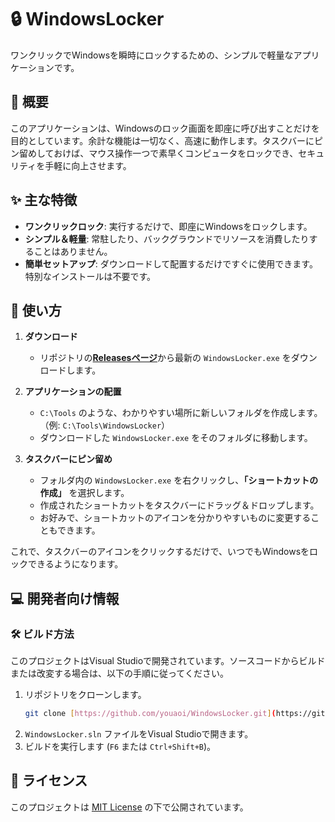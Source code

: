 # 🔒 WindowsLocker

ワンクリックでWindowsを瞬時にロックするための、シンプルで軽量なアプリケーションです。

## 📝 概要

このアプリケーションは、Windowsのロック画面を即座に呼び出すことだけを目的としています。余計な機能は一切なく、高速に動作します。タスクバーにピン留めしておけば、マウス操作一つで素早くコンピュータをロックでき、セキュリティを手軽に向上させます。

## ✨ 主な特徴

* **ワンクリックロック**: 実行するだけで、即座にWindowsをロックします。
* **シンプル＆軽量**: 常駐したり、バックグラウンドでリソースを消費したりすることはありません。
* **簡単セットアップ**: ダウンロードして配置するだけですぐに使用できます。特別なインストールは不要です。

## 🚀 使い方

1.  **ダウンロード**
    * リポジトリの[**Releasesページ**](https://github.com/youaoi/WindowsLocker/releases)から最新の `WindowsLocker.exe` をダウンロードします。

2.  **アプリケーションの配置**
    * `C:\Tools` のような、わかりやすい場所に新しいフォルダを作成します。（例: `C:\Tools\WindowsLocker`）
    * ダウンロードした `WindowsLocker.exe` をそのフォルダに移動します。

3.  **タスクバーにピン留め**
    * フォルダ内の `WindowsLocker.exe` を右クリックし、**「ショートカットの作成」** を選択します。
    * 作成されたショートカットをタスクバーにドラッグ＆ドロップします。
    * お好みで、ショートカットのアイコンを分かりやすいものに変更することもできます。

これで、タスクバーのアイコンをクリックするだけで、いつでもWindowsをロックできるようになります。

## 💻 開発者向け情報

### 🛠️ ビルド方法

このプロジェクトはVisual Studioで開発されています。ソースコードからビルドまたは改変する場合は、以下の手順に従ってください。

1.  リポジトリをクローンします。
    ```bash
    git clone [https://github.com/youaoi/WindowsLocker.git](https://github.com/youaoi/WindowsLocker.git)
    ```
2.  `WindowsLocker.sln` ファイルをVisual Studioで開きます。
3.  ビルドを実行します (`F6` または `Ctrl+Shift+B`)。

## 📜 ライセンス

このプロジェクトは [MIT License](LICENSE) の下で公開されています。
